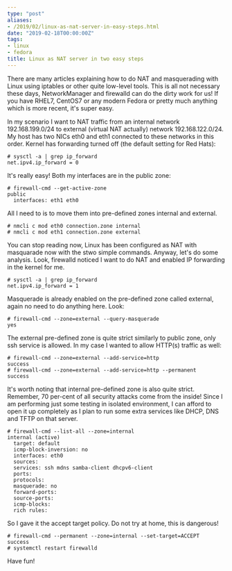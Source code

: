 ```yaml
---
type: "post"
aliases:
- /2019/02/linux-as-nat-server-in-easy-steps.html
date: "2019-02-18T00:00:00Z"
tags:
- linux
- fedora
title: Linux as NAT server in two easy steps
---
```


There are many articles explaining how to do NAT and masquerading with Linux
using iptables or other quite low-level tools. This is all not necessary these
days, NetworkManager and firewalld can do the dirty work for us! If you have
RHEL7, CentOS7 or any modern Fedora or pretty much anything which is more
recent, it's super easy.

In my scenario I want to NAT traffic from an internal network 192.168.199.0/24
to external (virtual NAT actually) network 192.168.122.0/24. My host has two
NICs eth0 and eth1 connected to these networks in this order. Kernel has
forwarding turned off (the default setting for Red Hats):

    # sysctl -a | grep ip_forward
    net.ipv4.ip_forward = 0

It's really easy! Both my interfaces are in the public zone:

    # firewall-cmd --get-active-zone
    public
      interfaces: eth1 eth0

All I need to is to move them into pre-defined zones internal and external.

    # nmcli c mod eth0 connection.zone internal
    # nmcli c mod eth1 connection.zone external

You can stop reading now, Linux has been configured as NAT with masquarade now
with the stwo simple commands. Anyway, let's do some analysis. Look, firewalld
noticed I want to do NAT and enabled IP forwarding in the kernel for me.

    # sysctl -a | grep ip_forward
    net.ipv4.ip_forward = 1

Masquerade is already enabled on the pre-defined zone called external, again no
need to do anything here. Look:

    # firewall-cmd --zone=external --query-masquerade
    yes

The external pre-defined zone is quite strict similarly to public zone, only
ssh service is allowed. In my case I wanted to allow HTTP(s) traffic as well:

    # firewall-cmd --zone=external --add-service=http
    success
    # firewall-cmd --zone=external --add-service=http --permanent
    success

It's worth noting that internal pre-defined zone is also quite strict.
Remember, 70 per-cent of all security attacks come from the inside! Since I am
performing just some testing in isolated environment, I can afford to open it
up completely as I plan to run some extra services like DHCP, DNS and TFTP on
that server.

    # firewall-cmd --list-all --zone=internal
    internal (active)
      target: default
      icmp-block-inversion: no
      interfaces: eth0
      sources:
      services: ssh mdns samba-client dhcpv6-client
      ports:
      protocols:
      masquerade: no
      forward-ports:
      source-ports:
      icmp-blocks:
      rich rules:

So I gave it the accept target policy. Do not try at home, this is dangerous!

    # firewall-cmd --permanent --zone=internal --set-target=ACCEPT
    success
    # systemctl restart firewalld

Have fun!
